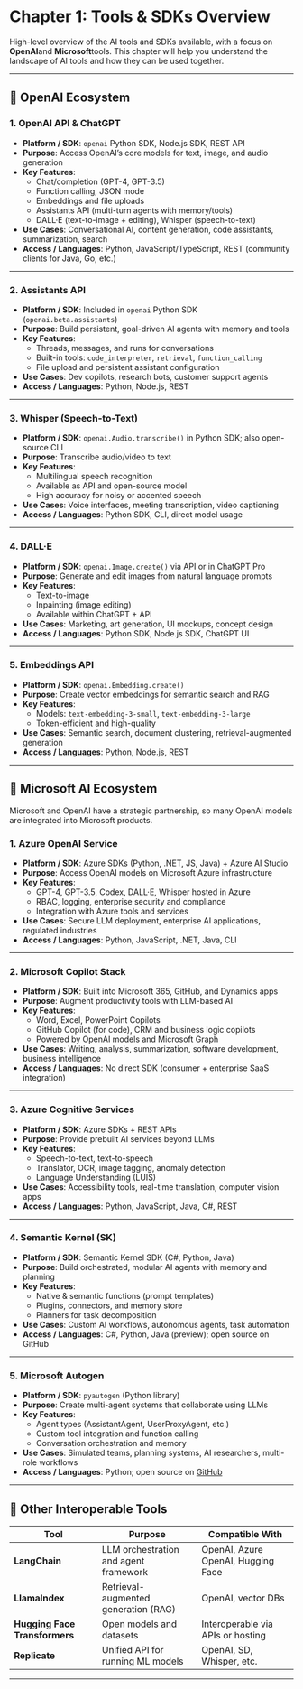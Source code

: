 # Chapter 1: Tools & SDKs Overview

High-level overview of the AI tools and SDKs available, with a focus on **OpenAI**and **Microsoft**tools. This chapter will help you understand the landscape of AI tools and how they can be used together.

---

## 🔹 **OpenAI Ecosystem**

### 1. **OpenAI API & ChatGPT**

- **Platform / SDK**: `openai` Python SDK, Node.js SDK, REST API  
- **Purpose**: Access OpenAI’s core models for text, image, and audio generation  
- **Key Features**:  
  - Chat/completion (GPT-4, GPT-3.5)  
  - Function calling, JSON mode  
  - Embeddings and file uploads  
  - Assistants API (multi-turn agents with memory/tools)  
  - DALL·E (text-to-image + editing), Whisper (speech-to-text)  
- **Use Cases**: Conversational AI, content generation, code assistants, summarization, search  
- **Access / Languages**: Python, JavaScript/TypeScript, REST (community clients for Java, Go, etc.)

---

### 2. **Assistants API**

- **Platform / SDK**: Included in `openai` Python SDK (`openai.beta.assistants`)  
- **Purpose**: Build persistent, goal-driven AI agents with memory and tools  
- **Key Features**:  
  - Threads, messages, and runs for conversations  
  - Built-in tools: `code_interpreter`, `retrieval`, `function_calling`  
  - File upload and persistent assistant configuration  
- **Use Cases**: Dev copilots, research bots, customer support agents  
- **Access / Languages**: Python, Node.js, REST

---

### 3. **Whisper (Speech-to-Text)**

- **Platform / SDK**: `openai.Audio.transcribe()` in Python SDK; also open-source CLI  
- **Purpose**: Transcribe audio/video to text  
- **Key Features**:  
  - Multilingual speech recognition  
  - Available as API and open-source model  
  - High accuracy for noisy or accented speech  
- **Use Cases**: Voice interfaces, meeting transcription, video captioning  
- **Access / Languages**: Python SDK, CLI, direct model usage

---

### 4. **DALL·E**

- **Platform / SDK**: `openai.Image.create()` via API or in ChatGPT Pro  
- **Purpose**: Generate and edit images from natural language prompts  
- **Key Features**:  
  - Text-to-image  
  - Inpainting (image editing)  
  - Available within ChatGPT + API  
- **Use Cases**: Marketing, art generation, UI mockups, concept design  
- **Access / Languages**: Python SDK, Node.js SDK, ChatGPT UI

---

### 5. **Embeddings API**

- **Platform / SDK**: `openai.Embedding.create()`  
- **Purpose**: Create vector embeddings for semantic search and RAG  
- **Key Features**:  
  - Models: `text-embedding-3-small`, `text-embedding-3-large`  
  - Token-efficient and high-quality  
- **Use Cases**: Semantic search, document clustering, retrieval-augmented generation  
- **Access / Languages**: Python, Node.js, REST

---

## 🔹 **Microsoft AI Ecosystem**

Microsoft and OpenAI have a strategic partnership, so many OpenAI models are integrated into Microsoft products.

### 1. **Azure OpenAI Service**

- **Platform / SDK**: Azure SDKs (Python, .NET, JS, Java) + Azure AI Studio  
- **Purpose**: Access OpenAI models on Microsoft Azure infrastructure  
- **Key Features**:  
  - GPT-4, GPT-3.5, Codex, DALL·E, Whisper hosted in Azure  
  - RBAC, logging, enterprise security and compliance  
  - Integration with Azure tools and services  
- **Use Cases**: Secure LLM deployment, enterprise AI applications, regulated industries  
- **Access / Languages**: Python, JavaScript, .NET, Java, CLI

---

### 2. **Microsoft Copilot Stack**

- **Platform / SDK**: Built into Microsoft 365, GitHub, and Dynamics apps  
- **Purpose**: Augment productivity tools with LLM-based AI  
- **Key Features**:  
  - Word, Excel, PowerPoint Copilots  
  - GitHub Copilot (for code), CRM and business logic copilots  
  - Powered by OpenAI models and Microsoft Graph  
- **Use Cases**: Writing, analysis, summarization, software development, business intelligence  
- **Access / Languages**: No direct SDK (consumer + enterprise SaaS integration)

---

### 3. **Azure Cognitive Services**

- **Platform / SDK**: Azure SDKs + REST APIs  
- **Purpose**: Provide prebuilt AI services beyond LLMs  
- **Key Features**:  
  - Speech-to-text, text-to-speech  
  - Translator, OCR, image tagging, anomaly detection  
  - Language Understanding (LUIS)  
- **Use Cases**: Accessibility tools, real-time translation, computer vision apps  
- **Access / Languages**: Python, JavaScript, Java, C#, REST

---

### 4. **Semantic Kernel (SK)**

- **Platform / SDK**: Semantic Kernel SDK (C#, Python, Java)  
- **Purpose**: Build orchestrated, modular AI agents with memory and planning  
- **Key Features**:  
  - Native & semantic functions (prompt templates)  
  - Plugins, connectors, and memory store  
  - Planners for task decomposition  
- **Use Cases**: Custom AI workflows, autonomous agents, task automation  
- **Access / Languages**: C#, Python, Java (preview); open source on GitHub

---

### 5. **Microsoft Autogen**

- **Platform / SDK**: `pyautogen` (Python library)  
- **Purpose**: Create multi-agent systems that collaborate using LLMs  
- **Key Features**:  
  - Agent types (AssistantAgent, UserProxyAgent, etc.)  
  - Custom tool integration and function calling  
  - Conversation orchestration and memory  
- **Use Cases**: Simulated teams, planning systems, AI researchers, multi-role workflows  
- **Access / Languages**: Python; open source on [GitHub](https://github.com/microsoft/autogen)

---

## 🔹 **Other Interoperable Tools**

| Tool | Purpose | Compatible With |
|------|---------|-----------------|
| **LangChain** | LLM orchestration and agent framework | OpenAI, Azure OpenAI, Hugging Face |
| **LlamaIndex** | Retrieval-augmented generation (RAG) | OpenAI, vector DBs |
| **Hugging Face Transformers** | Open models and datasets | Interoperable via APIs or hosting |
| **Replicate** | Unified API for running ML models | OpenAI, SD, Whisper, etc. |

---
